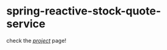 # spring-reactive-stock-quote-service

check the *[project](https://github.com/users/karp1k/projects/4)* page!